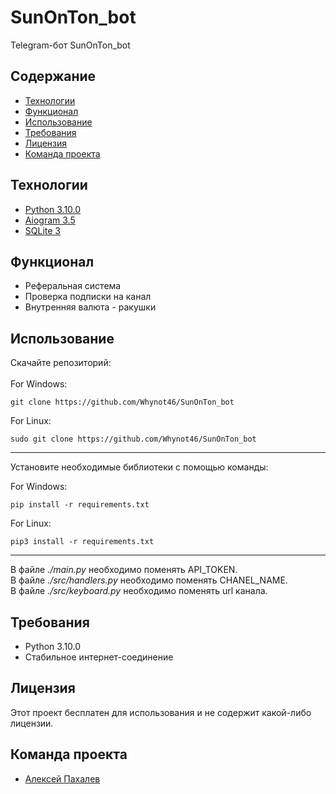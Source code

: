 # SunOnTon_bot
Telegram-бот SunOnTon_bot
<br>

## Содержание
- [Технологии](#технологии)
- [Функционал](#функционал)
- [Использование](#использование)
- [Требования](#требования)
- [Лицензия](#лицензия)
- [Команда проекта](#команда-проекта)
## Технологии
- [Python 3.10.0](https://www.python.org/downloads/release/python-3100/)
- [Aiogram 3.5](https://docs.aiogram.dev/en/dev-3.x/)
- [SQLite 3](https://docs.python.org/3/library/sqlite3.html)
## Функционал
- Реферальная система
- Проверка подписки на канал
- Внутренняя валюта - ракушки
## Использование
Скачайте репозиторий:
<br>
<br>
For Windows:
```
git clone https://github.com/Whynot46/SunOnTon_bot
```
For Linux:
```
sudo git clone https://github.com/Whynot46/SunOnTon_bot
```
<hr>
Установите необходимые библиотеки с помощью команды:
<br>

For Windows:

```
pip install -r requirements.txt
```
For Linux:
```
pip3 install -r requirements.txt
```
<hr>
В файле  <i>./main.py </i> необходимо поменять API_TOKEN.
<br>
В файле  <i>./src/handlers.py </i> необходимо поменять CHANEL_NAME.
<br>
В файле  <i>./src/keyboard.py </i> необходимо поменять url канала.
<br>

## Требования
- Python 3.10.0
- Стабильное интернет-соединение

## Лицензия
Этот проект бесплатен для использования и не содержит какой-либо лицензии.
## Команда проекта
- [Алексей Пахалев](https://github.com/Whynot46)
